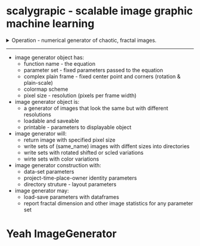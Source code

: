 # scalygrapic - scalable image graphic machine learning
<details>
  <summary> 
   Operation - numerical generator of chaotic, fractal images.
  </summary>
  <br>
  a. Clone this repository
  
  ```bash scripting
    git clone https://github.com/dlanier/scalygraphic.git
  ```
  b. Use a jupyter notebook to edit a yaml file to set your image resolutions and number of images
  
Requires Python 3.5 or more
 </details>

------
 
* image generator object has:
  * function name - the equation
  * parameter set - fixed parameters passed to the equation
  * complex plain frame - fixed center point and corners (rotation & plain-scale)
  * colormap scheme
  * pixel size - resolution (pixels per frame width)
* image generator object is:
  * a generator of images that look the same but with different resolutions
  * loadable and saveable
  * printable - parameters to displayable object
* image generator will:
  * return image with specified pixel size
  * write sets of (same_name) images with diffent sizes into directories
  * write sets with rotated shifted or scled variations
  * wirte sets with color variations
* image generator construction with:
  * data-set parameters
  * project-time-place-owner identity parameters
  * directory struture - layout parameters
* image generator may:
  * load-save parameters with dataframes
  * report fractal dimension and other image statistics for any parameter set
  
  
# Yeah ImageGenerator
